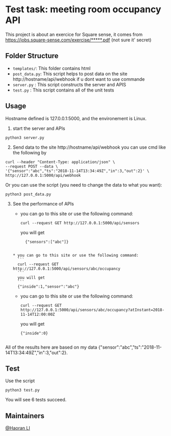 # Test task: meeting room occupancy API
This project is about an exercice for Square sense, it comes from https://jobs.square-sense.com/exercise/*****.pdf (not sure it' secret)

## Folder Structure

- `templates/`: This folder contains html
- `post_data.py`: This script helps to post data on the site http://hostname/api/webhook if u dont want to use commande
- `server.py` : This script constructs the server and APIS
- `test.py` : This script contains all of the unit tests

## Usage
Hostname defined is 127.0.0.1:5000, and the environement is Linux.
1. start the server and APIs
```
python3 server.py
```
2. Send data to the site http://hostname/api/webhook
you can use cmd like the following by 
```
curl --header "Content-Type: application/json" \
--request POST --data \
'{"sensor":"abc","ts":"2018-11-14T13:34:49Z","in":3,"out":2}' \
http://127.0.0.1:5000/api/webhook
```
Or you can use the script (you need to change the data to what you want):
```
python3 post_data.py
```

3. See the performance of APIs
      * you can go to this site or use the following command:
        ```
        curl --request GET http://127.0.0.1:5000/api/sensors
        ```
        you will get
        ```
          {"sensors":["abc"]}
      ```

      * you can go to this site or use the following command:
        ```
        curl --request GET http://127.0.0.1:5000/api/sensors/abc/occupancy
        ```
        you will get 
        ```
        {"inside":1,"sensor":"abc"}
      ```

      * you can go to this site or use the following command:
        ```
        curl --request GET http://127.0.0.1:5000/api/sensors/abc/occupancy?atInstant=2018-11-14T12:00:00Z  
        ```
        you will get 
        ```
        {"inside":0}
      ```
  All of the results here are based on my data {"sensor":"abc","ts":"2018-11-14T13:34:49Z","in":3,"out":2}.  


## Test
Use the script
```
python3 test.py
```
You will see 6 tests succeed.



  


## Maintainers
[@Haoran LI](https://github.com/HaoranLI9)